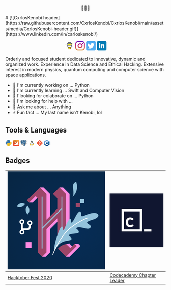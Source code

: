 <p align='center'>
  👨🏼‍💻
</p>
# [![CxrlosKenobi header](https://raw.githubusercontent.com/CxrlosKenobi/CxrlosKenobi/main/assets/media/CxrlosKenobi-header.gif)](https://www.linkedin.com/in/carloskenobi/)

<p align='center'>
  <a href="https://www.buymeacoffee.com/CxrlosKenobi"><img height="30" src=https://raw.githubusercontent.com/CxrlosKenobi/CxrlosKenobi/main/assets/icons/buy-me-a-coffee.png></a>
  <a href="https://instagram.com/cvrloskenobi"><img height="30" src=https://raw.githubusercontent.com/CxrlosKenobi/CxrlosKenobi/main/assets/icons/instagram.png></a>
  <a href="https://twitter.com/cxrloskenobi"><img height="30" src=https://raw.githubusercontent.com/CxrlosKenobi/CxrlosKenobi/main/assets/icons/twitter.png></a>
  <a href="https://www.linkedin.com/in/carloskenobi/"><img height="30" src=https://raw.githubusercontent.com/CxrlosKenobi/CxrlosKenobi/main/assets/icons/linkedin.png></a>
</p>
Orderly and focused student dedicated to innovative, dynamic and organized work. Experience in Data Science and Ethical Hacking. Extensive interest in modern physics, quantum computing and computer science with space applications.

- 🔭 I'm currently working on ... Python
- 🌱 I'm currently learning ... Swift and Computer Vision
- 👯 I'looking for colaborate on ... Python
- 🤔 I'm looking for help with ...
- 💬 Ask me about ... Anything
- ⚡ Fun fact ... My last name isn't Kenobi, lol


## Tools & Languages
<code><img title="Python" height="20" src="https://raw.githubusercontent.com/CxrlosKenobi/CxrlosKenobi/main/assets/icons/python.png"></code>
<code><img title="Swift" height="20" src="https://raw.githubusercontent.com/CxrlosKenobi/CxrlosKenobi/main/assets/icons/swift.png"></code>
<code><img title="PostgreSQL" height="20" src="https://raw.githubusercontent.com/CxrlosKenobi/CxrlosKenobi/main/assets/icons/postgre-sql.png"></code>
<code><img title="GNU/Linux" height="20" src="https://raw.githubusercontent.com/CxrlosKenobi/CxrlosKenobi/main/assets/icons/gnu-linux.png"></code>
<code><img title="Git" height="20" src="https://raw.githubusercontent.com/CxrlosKenobi/CxrlosKenobi/main/assets/icons/git.png"></code>
<code><img title="C/C++" height="20" src="https://raw.githubusercontent.com/CxrlosKenobi/CxrlosKenobi/main/assets/icons/cpp.png"></code>

## Badges
[![Hacktober Fest 2020](https://raw.githubusercontent.com/CxrlosKenobi/CxrlosKenobi/main/assets/icons/hacktober-fest.png)](https://hacktoberfest.digitalocean.com/) | [![Codecademy Chapter Leader](https://raw.githubusercontent.com/CxrlosKenobi/CxrlosKenobi/main/assets/icons/codecademy.png)](https://community.codecademy.com/)
---|---
[Hacktober Fest 2020](https://hacktoberfest.digitalocean.com/) |[Codecademy Chapter Leader](https://community.codecademy.com/)
